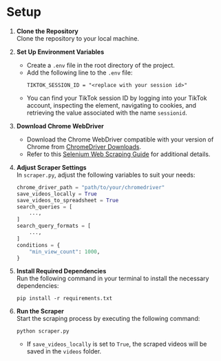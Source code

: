 # Setup

1. **Clone the Repository**  
   Clone the repository to your local machine.

2. **Set Up Environment Variables**  
   - Create a `.env` file in the root directory of the project.
   - Add the following line to the `.env` file:
     ```
     TIKTOK_SESSION_ID = "<replace with your session id>"
     ```
   - You can find your TikTok session ID by logging into your TikTok account, inspecting the element, navigating to cookies, and retrieving the value associated with the name `sessionid`.

3. **Download Chrome WebDriver**  
   - Download the Chrome WebDriver compatible with your version of Chrome from [ChromeDriver Downloads](https://developer.chrome.com/docs/chromedriver/downloads).
   - Refer to this [Selenium Web Scraping Guide](https://builtin.com/articles/selenium-web-scraping) for additional details.

4. **Adjust Scraper Settings**  
   In `scraper.py`, adjust the following variables to suit your needs:
   ```python
   chrome_driver_path = "path/to/your/chromedriver"
   save_videos_locally = True
   save_videos_to_spreadsheet = True
   search_queries = [
       ...,
   ]
   search_query_formats = [
       ...,
   ]
   conditions = {
       "min_view_count": 1000,
   }
   ```

5. **Install Required Dependencies**  
   Run the following command in your terminal to install the necessary dependencies:
   ```
   pip install -r requirements.txt
   ```

6. **Run the Scraper**  
   Start the scraping process by executing the following command:
   ```
   python scraper.py
   ```
   - If `save_videos_locally` is set to `True`, the scraped videos will be saved in the `videos` folder.
